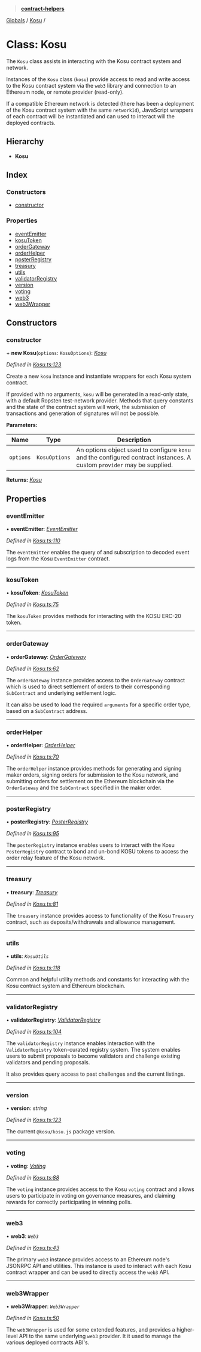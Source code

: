 > **[contract-helpers](../README.md)**

[Globals](../globals.md) / [Kosu](kosu.md) /

# Class: Kosu

The `Kosu` class assists in interacting with the Kosu contract system and
network.

Instances of the `Kosu` class (`kosu`) provide access to read and write
access to the Kosu contract system via the `web3` library and connection to
an Ethereum node, or remote provider (read-only).

If a compatible Ethereum network is detected (there has been a deployment of
the Kosu contract system with the same `networkId`), JavaScript wrappers of
each contract will be instantiated and can used to interact will the deployed
contracts.

## Hierarchy

-   **Kosu**

## Index

### Constructors

-   [constructor](kosu.md#constructor)

### Properties

-   [eventEmitter](kosu.md#eventemitter)
-   [kosuToken](kosu.md#kosutoken)
-   [orderGateway](kosu.md#ordergateway)
-   [orderHelper](kosu.md#orderhelper)
-   [posterRegistry](kosu.md#posterregistry)
-   [treasury](kosu.md#treasury)
-   [utils](kosu.md#utils)
-   [validatorRegistry](kosu.md#validatorregistry)
-   [version](kosu.md#version)
-   [voting](kosu.md#voting)
-   [web3](kosu.md#web3)
-   [web3Wrapper](kosu.md#web3wrapper)

## Constructors

### constructor

\+ **new Kosu**(`options`: `KosuOptions`): _[Kosu](kosu.md)_

_Defined in [Kosu.ts:123](https://github.com/ParadigmFoundation/kosu-monorepo/blob/924d628e/packages/kosu-contract-helpers/src/Kosu.ts#L123)_

Create a new `kosu` instance and instantiate wrappers for each Kosu system
contract.

If provided with no arguments, `kosu` will be generated in a read-only
state, with a default Ropsten test-network provider. Methods that query
constants and the state of the contract system will work, the submission
of transactions and generation of signatures will not be possible.

**Parameters:**

| Name      | Type          | Description                                                                                                            |
| --------- | ------------- | ---------------------------------------------------------------------------------------------------------------------- |
| `options` | `KosuOptions` | An options object used to configure `kosu` and the configured contract instances. A custom `provider` may be supplied. |

**Returns:** _[Kosu](kosu.md)_

## Properties

### eventEmitter

• **eventEmitter**: _[EventEmitter](eventemitter.md)_

_Defined in [Kosu.ts:110](https://github.com/ParadigmFoundation/kosu-monorepo/blob/924d628e/packages/kosu-contract-helpers/src/Kosu.ts#L110)_

The `eventEmitter` enables the query of and subscription to decoded event
logs from the Kosu `EventEmitter` contract.

---

### kosuToken

• **kosuToken**: _[KosuToken](kosutoken.md)_

_Defined in [Kosu.ts:75](https://github.com/ParadigmFoundation/kosu-monorepo/blob/924d628e/packages/kosu-contract-helpers/src/Kosu.ts#L75)_

The `kosuToken` provides methods for interacting with the KOSU ERC-20 token.

---

### orderGateway

• **orderGateway**: _[OrderGateway](ordergateway.md)_

_Defined in [Kosu.ts:62](https://github.com/ParadigmFoundation/kosu-monorepo/blob/924d628e/packages/kosu-contract-helpers/src/Kosu.ts#L62)_

The `orderGateway` instance provides access to the `OrderGateway` contract
which is used to direct settlement of orders to their corresponding
`SubContract` and underlying settlement logic.

It can also be used to load the required `arguments` for a specific order
type, based on a `SubContract` address.

---

### orderHelper

• **orderHelper**: _[OrderHelper](orderhelper.md)_

_Defined in [Kosu.ts:70](https://github.com/ParadigmFoundation/kosu-monorepo/blob/924d628e/packages/kosu-contract-helpers/src/Kosu.ts#L70)_

The `orderHelper` instance provides methods for generating and signing
maker orders, signing orders for submission to the Kosu network, and
submitting orders for settlement on the Ethereum blockchain via the
`OrderGateway` and the `SubContract` specified in the maker order.

---

### posterRegistry

• **posterRegistry**: _[PosterRegistry](posterregistry.md)_

_Defined in [Kosu.ts:95](https://github.com/ParadigmFoundation/kosu-monorepo/blob/924d628e/packages/kosu-contract-helpers/src/Kosu.ts#L95)_

The `posterRegistry` instance enables users to interact with the Kosu
`PosterRegistry` contract to bond and un-bond KOSU tokens to access the
order relay feature of the Kosu network.

---

### treasury

• **treasury**: _[Treasury](treasury.md)_

_Defined in [Kosu.ts:81](https://github.com/ParadigmFoundation/kosu-monorepo/blob/924d628e/packages/kosu-contract-helpers/src/Kosu.ts#L81)_

The `treasury` instance provides access to functionality of the Kosu
`Treasury` contract, such as deposits/withdrawals and allowance management.

---

### utils

• **utils**: _`KosuUtils`_

_Defined in [Kosu.ts:118](https://github.com/ParadigmFoundation/kosu-monorepo/blob/924d628e/packages/kosu-contract-helpers/src/Kosu.ts#L118)_

Common and helpful utility methods and constants for interacting with the
Kosu contract system and Ethereum blockchain.

---

### validatorRegistry

• **validatorRegistry**: _[ValidatorRegistry](validatorregistry.md)_

_Defined in [Kosu.ts:104](https://github.com/ParadigmFoundation/kosu-monorepo/blob/924d628e/packages/kosu-contract-helpers/src/Kosu.ts#L104)_

The `validatorRegistry` instance enables interaction with the `ValidatorRegistry`
token-curated registry system. The system enables users to submit proposals
to become validators and challenge existing validators and pending proposals.

It also provides query access to past challenges and the current listings.

---

### version

• **version**: _string_

_Defined in [Kosu.ts:123](https://github.com/ParadigmFoundation/kosu-monorepo/blob/924d628e/packages/kosu-contract-helpers/src/Kosu.ts#L123)_

The current `@kosu/kosu.js` package version.

---

### voting

• **voting**: _[Voting](voting.md)_

_Defined in [Kosu.ts:88](https://github.com/ParadigmFoundation/kosu-monorepo/blob/924d628e/packages/kosu-contract-helpers/src/Kosu.ts#L88)_

The `voting` instance provides access to the Kosu `voting` contract and
allows users to participate in voting on governance measures, and claiming
rewards for correctly participating in winning polls.

---

### web3

• **web3**: _`Web3`_

_Defined in [Kosu.ts:43](https://github.com/ParadigmFoundation/kosu-monorepo/blob/924d628e/packages/kosu-contract-helpers/src/Kosu.ts#L43)_

The primary `web3` instance provides access to an Ethereum node's JSONRPC
API and utilities. This instance is used to interact with each Kosu contract
wrapper and can be used to directly access the `web3` API.

---

### web3Wrapper

• **web3Wrapper**: _`Web3Wrapper`_

_Defined in [Kosu.ts:50](https://github.com/ParadigmFoundation/kosu-monorepo/blob/924d628e/packages/kosu-contract-helpers/src/Kosu.ts#L50)_

The `web3Wrapper` is used for some extended features, and provides
a higher-level API to the same underlying `web3` provider. It it used to
manage the various deployed contracts ABI's.

